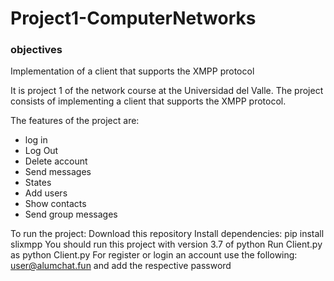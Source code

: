 # Project1-ComputerNetworks

### objectives

Implementation of a client that supports the XMPP protocol

It is project 1 of the network course at the Universidad del Valle. The project consists of implementing a client that supports the XMPP protocol.

The features of the project are:

* log in 
* Log Out 
* Delete account 
* Send messages
* States
* Add users
* Show contacts
* Send group messages

To run the project:
Download this repository
Install dependencies: pip install slixmpp
You should run this project with version 3.7 of python 
Run Client.py as python Client.py
For register or login an account use the following: user@alumchat.fun and add the respective password
